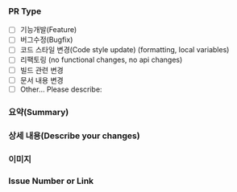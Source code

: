 ### PR Type

- [ ] 기능개발(Feature)
- [ ] 버그수정(Bugfix)
- [ ] 코드 스타일 변경(Code style update) (formatting, local variables)
- [ ] 리팩토링 (no functional changes, no api changes)
- [ ] 빌드 관련 변경
- [ ] 문서 내용 변경
- [ ] Other… Please describe:

### 요약(Summary)


### 상세 내용(Describe your changes)


### 이미지


### Issue Number or Link